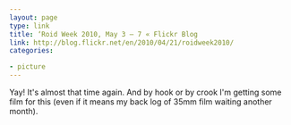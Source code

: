 ```yaml
---
layout: page
type: link
title: ‘Roid Week 2010, May 3 – 7 « Flickr Blog
link: http://blog.flickr.net/en/2010/04/21/roidweek2010/
categories: 

- picture
---
```

Yay! It's almost that time again. And by hook or by crook I'm getting some film for this (even if it means my back log of 35mm film waiting another month).
